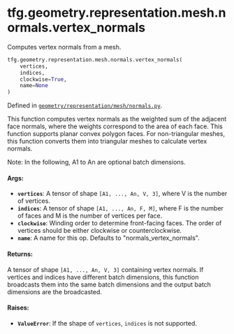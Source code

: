 <div itemscope itemtype="http://developers.google.com/ReferenceObject">
<meta itemprop="name" content="tfg.geometry.representation.mesh.normals.vertex_normals" />
<meta itemprop="path" content="Stable" />
</div>

# tfg.geometry.representation.mesh.normals.vertex_normals

Computes vertex normals from a mesh.

``` python
tfg.geometry.representation.mesh.normals.vertex_normals(
    vertices,
    indices,
    clockwise=True,
    name=None
)
```



Defined in [`geometry/representation/mesh/normals.py`](https://cs.corp.google.com/#piper///depot/google3/third_party/py/tensorflow_graphics/geometry/representation/mesh/normals.py).

<!-- Placeholder for "Used in" -->

This function computes vertex normals as the weighted sum of the adjacent
face normals, where the weights correspond to the area of each face. This
function supports planar convex polygon faces. For non-triangular meshes,
this function converts them into triangular meshes to calculate vertex
normals.

Note:
  In the following, A1 to An are optional batch dimensions.

#### Args:

* <b>`vertices`</b>: A tensor of shape `[A1, ..., An, V, 3]`, where V is the number of
    vertices.
* <b>`indices`</b>: A tensor of shape `[A1, ..., An, F, M]`, where F is the number of
    faces and M is the number of vertices per face.
* <b>`clockwise`</b>: Winding order to determine front-facing faces. The order of
    vertices should be either clockwise or counterclockwise.
* <b>`name`</b>: A name for this op. Defaults to "normals_vertex_normals".


#### Returns:

A tensor of shape `[A1, ..., An, V, 3]` containing vertex normals. If
vertices and indices have different batch dimensions, this function
broadcasts them into the same batch dimensions and the output batch
dimensions are the broadcasted.


#### Raises:

* <b>`ValueError`</b>: If the shape of `vertices`, `indices` is not supported.